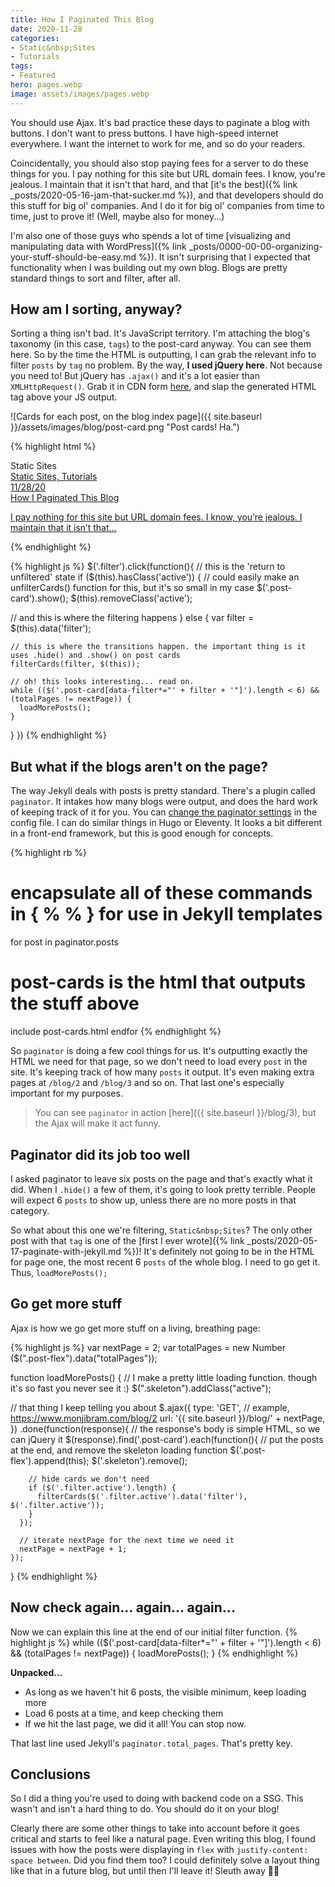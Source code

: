 ```yaml
---
title: How I Paginated This Blog
date: 2020-11-28
categories:
- Static&nbsp;Sites
- Tutorials
tags:
- Featured
hero: pages.webp
image: assets/images/pages.webp
---
```


You should use Ajax. It's bad practice these days to paginate a blog with buttons. I don't want to press buttons. I have high-speed internet everywhere. I want the internet to work for me, and so do your readers.

Coincidentally, you should also stop paying fees for a server to do these things for you. I pay nothing for this site but URL domain fees. I know, you're jealous. I maintain that it isn't that hard, and that [it's the best]({% link _posts/2020-05-16-jam-that-sucker.md %}), and that developers should do this stuff for big ol' companies. And I do it for big ol' companies from time to time, just to prove it! (Well, maybe also for money...)

I'm also one of those guys who spends a lot of time [visualizing and manipulating data with WordPress]({% link _posts/0000-00-00-organizing-your-stuff-should-be-easy.md %}). It isn't surprising that I expected that functionality when I was building out my own blog. Blogs are pretty standard things to sort and filter, after all.

## How am I sorting, anyway?

Sorting a thing isn't bad. It's JavaScript territory. I'm attaching the blog's taxonomy (in this case, `tags`) to the post-card anyway. You can see them here. So by the time the HTML is outputting, I can grab the relevant info to filter `posts` by `tag` no problem. By the way, **I used jQuery here**. Not because you need to! But jQuery has `.ajax()` and it's a lot easier than `XMLHttpRequest()`. Grab it in CDN form [here](https://code.jquery.com/), and slap the generated HTML tag above your JS output.

![Cards for each post, on the blog index page]({{ site.baseurl }}/assets/images/blog/post-card.png "Post cards! Ha.")

{% highlight html %}
<!-- Example filter HTML -->
<div class="filter" data-filter="static-nbsp-sites">Static&nbsp;Sites</div>

<!-- Example Post Card HTML -->
<a href="/static-sites-and-filtering-things/" class="post-card" data-filter="static-nbsp-sitestutorials">
  <div class="left">
    <div class="tag-date">
      <div class="tags">Static&nbsp;Sites, Tutorials</div>
      <div class="date">11/28/20</div>
    </div>
    <div class="title">How I Paginated This Blog</div>
    <p class="shortcut">I pay nothing for this site but URL domain fees. I know, you’re jealous. I maintain that it isn’t that...</p>
  </div>
  <div class="right" style="background-image: url(/assets/images/pages.jpg);"></div>
</a>
{% endhighlight %}

{% highlight js %}
$('.filter').click(function(){
  // this is the 'return to unfiltered' state
  if ($(this).hasClass('active')) {
    // could easily make an unfilterCards() function for this, but it's so small in my case
    $('.post-card').show();
    $(this).removeClass('active');

  // and this is where the filtering happens
  } else {
    var filter = $(this).data('filter');

    // this is where the transitions happen. the important thing is it uses .hide() and .show() on post cards
    filterCards(filter, $(this));

    // oh! this looks interesting... read on.
    while (($('.post-card[data-filter*="' + filter + '"]').length < 6) && (totalPages != nextPage)) {
      loadMorePosts();
    }
  }
})
{% endhighlight %}

## But what if the blogs aren't on the page?

The way Jekyll deals with posts is pretty standard. There's a plugin called `paginator`. It intakes how many blogs were output, and does the hard work of keeping track of it for you. You can [change the paginator settings](https://jekyllrb.com/docs/pagination/) in the config file. I can do similar things in Hugo or Eleventy. It looks a bit different in a front-end framework, but this is good enough for concepts.

{% highlight rb %}
# encapsulate all of these commands in { % % } for use in Jekyll templates
for post in paginator.posts
  # post-cards is the html that outputs the stuff above
  include post-cards.html
endfor
{% endhighlight %}

So `paginator` is doing a few cool things for us. It's outputting exactly the HTML we need for that page, so we don't need to load every `post` in the site. It's keeping track of how many `posts` it output. It's even making extra pages at `/blog/2` and `/blog/3` and so on. That last one's especially important for my purposes.

> You can see `paginator` in action [here]({{ site.baseurl }}/blog/3), but the Ajax will make it act funny.

## Paginator did its job too well

I asked paginator to leave six posts on the page and that's exactly what it did. When I `.hide()` a few of them, it's going to look pretty terrible. People will expect 6 `posts` to show up, unless there are no more posts in that category.

So what about this one we're filtering, `Static&nbsp;Sites`?  The only other post with that `tag` is one of the [first I ever wrote]({% link _posts/2020-05-17-paginate-with-jekyll.md %})! It's definitely not going to be in the HTML for page one, the most recent 6 `posts` of the whole blog. I need to go get it. Thus, `loadMorePosts();`


## Go get more stuff

Ajax is how we go get more stuff on a living, breathing page:

{% highlight js %}
var nextPage = 2;
var totalPages = new Number ($(".post-flex").data("totalPages"));

function loadMorePosts() {
  // I make a pretty little loading function. though it's so fast you never see it :)
  $(".skeleton").addClass("active");
  
  // that thing I keep telling you about
  $.ajax({
    type: 'GET',
    // example, https://www.monjibram.com/blog/2
    url: '{{ site.baseurl }}/blog/' + nextPage,
  })
    .done(function(response){
      // the response's body is simple HTML, so we can jQuery it
      $(response).find('.post-card').each(function(){
        // put the posts at the end, and remove the skeleton loading function
        $('.post-flex').append(this);
        $('.skeleton').remove();

        // hide cards we don't need
        if ($('.filter.active').length) {
          filterCards($('.filter.active').data('filter'), $('.filter.active'));
        }
      });

      // iterate nextPage for the next time we need it
      nextPage = nextPage + 1;
    });
}
{% endhighlight %}

## Now check again... again... again...

Now we can explain this line at the end of our initial filter function.
{% highlight js %}
while (($('.post-card[data-filter*="' + filter + '"]').length < 6) && (totalPages != nextPage)) {
  loadMorePosts();
}
{% endhighlight %}

**Unpacked...**
- As long as we haven't hit 6 posts, the visible minimum, keep loading more
- Load 6 posts at a time, and keep checking them
- If we hit the last page, we did it all! You can stop now.

That last line used Jekyll's `paginator.total_pages`. That's pretty key.

## Conclusions

So I did a thing you're used to doing with backend code on a SSG. This wasn't and isn't a hard thing to do. You should do it on your blog!

Clearly there are some other things to take into account before it goes critical and starts to feel like a natural page. Even writing this blog, I found issues with how the posts were displaying in `flex` with `justify-content: space between`. Did you find them too? I could definitely solve a layout thing like that in a future blog, but until then I'll leave it! Sleuth away 🕵️‍♂️